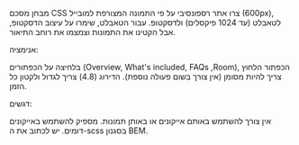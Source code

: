 מבחן מסכם CSS
צרו אתר רספונסיבי על פי התמונה המצורפת למובייל (600px), לטאבלט (עד 1024 פיקסלים) ולדסקטופ. עבור הטאבלט, שימרו על עיצוב הדסקטופ, אבל הקטינו את התמונות וצמצמו את רוחב התיאור.

אנימציה:

בלחיצה על הכפתורים (Overview, What's included, FAQs ,Room), הכפתור הלחוץ צריך להיות מסומן (אין צורך בשום פעולה נוספת).
הדירוג (4.8) צריך לגדול ולקטון כל הזמן.

דגשים:

אין צורך להשתמש באותם אייקונים או באותן תמונות. מספיק להשתמש באייקונים דומים.
יש לכתוב את ה-scss בסגנון BEM.
